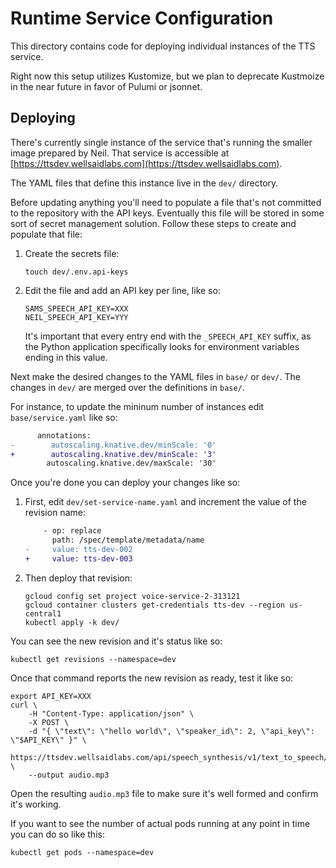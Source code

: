 # Runtime Service Configuration

This directory contains code for deploying individual instances of the TTS service.

Right now this setup utilizes Kustomize, but we plan to deprecate Kustmoize in
the near future in favor of Pulumi or jsonnet.

## Deploying

There's currently single instance of the service that's running the smaller
image prepared by Neil. That service is accessible at [https://ttsdev.wellsaidlabs.com](https://ttsdev.wellsaidlabs.com).

The YAML files that define this instance live in the `dev/` directory.

Before updating anything you'll need to populate a file that's not
committed to the repository with the API keys. Eventually this file will
be stored in some sort of secret management solution. Follow these
steps to create and populate that file:

1. Create the secrets file:

    ```
    touch dev/.env.api-keys
    ```

2. Edit the file and add an API key per line, like so:

    ```
    SAMS_SPEECH_API_KEY=XXX
    NEIL_SPEECH_API_KEY=YYY
    ```

   It's important that every entry end with the `_SPEECH_API_KEY` suffix, as
   the Python application specifically looks for environment variables ending
   in this value.

Next make the desired changes to the YAML files in `base/` or `dev/`. The changes in `dev/`
are merged over the definitions in `base/`.

For instance, to update the mininum number of instances edit `base/service.yaml` like so:

```diff
      annotations:
-        autoscaling.knative.dev/minScale: '0'
+        autoscaling.knative.dev/minScale: '3'
        autoscaling.knative.dev/maxScale: '30'
```


Once you're done you can deploy your changes like so:

1. First, edit `dev/set-service-name.yaml` and increment the value of the revision name:

    ```diff
        - op: replace
          path: /spec/template/metadata/name
    -     value: tts-dev-002
    +     value: tts-dev-003
    ```

2. Then deploy that revision:

    ```
    gcloud config set project voice-service-2-313121
    gcloud container clusters get-credentials tts-dev --region us-central1
    kubectl apply -k dev/
    ```

You can see the new revision and it's status like so:

```
kubectl get revisions --namespace=dev
```

Once that command reports the new revision as ready, test it like so:

```
export API_KEY=XXX
curl \
    -H "Content-Type: application/json" \
    -X POST \
    -d "{ \"text\": \"hello world\", \"speaker_id\": 2, \"api_key\": \"$API_KEY\" }" \
    https://ttsdev.wellsaidlabs.com/api/speech_synthesis/v1/text_to_speech/stream \
    --output audio.mp3
```

Open the resulting `audio.mp3` file to make sure it's well formed and confirm it's working.

If you want to see the number of actual pods running at any point in time you can
do so like this:

```
kubectl get pods --namespace=dev
```

